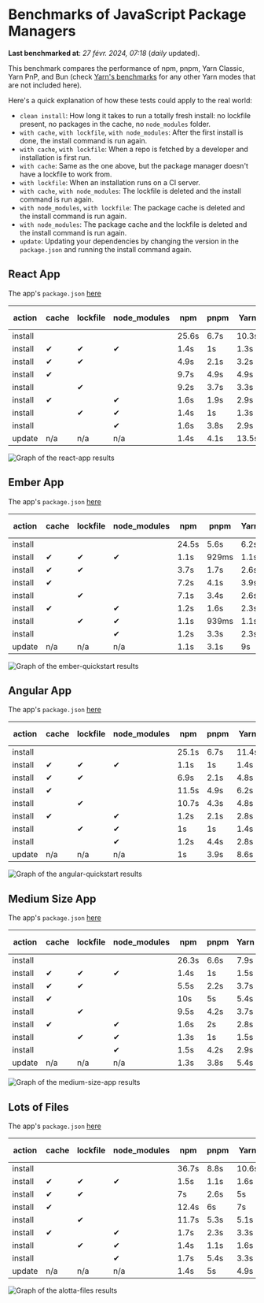 # Benchmarks of JavaScript Package Managers

**Last benchmarked at**: _27 févr. 2024, 07:18_ (_daily_ updated).

This benchmark compares the performance of npm, pnpm, Yarn Classic, Yarn PnP, and Bun (check [Yarn's benchmarks](https://yarnpkg.com/benchmarks) for any other Yarn modes that are not included here).

Here's a quick explanation of how these tests could apply to the real world:

- `clean install`: How long it takes to run a totally fresh install: no lockfile present, no packages in the cache, no `node_modules` folder.
- `with cache`, `with lockfile`, `with node_modules`: After the first install is done, the install command is run again.
- `with cache`, `with lockfile`: When a repo is fetched by a developer and installation is first run.
- `with cache`: Same as the one above, but the package manager doesn't have a lockfile to work from.
- `with lockfile`: When an installation runs on a CI server.
- `with cache`, `with node_modules`: The lockfile is deleted and the install command is run again.
- `with node_modules`, `with lockfile`: The package cache is deleted and the install command is run again.
- `with node_modules`: The package cache and the lockfile is deleted and the install command is run again.
- `update`: Updating your dependencies by changing the version in the `package.json` and running the install command again.

## React App

The app's `package.json` [here](./fixtures/react-app/package.json)

| action  | cache | lockfile | node_modules| npm | pnpm | Yarn | Yarn PnP | Bun |
| ---     | ---   | ---      | ---         | --- | ---  | ---  | ---      | --- |
| install |       |          |             | 25.6s | 6.7s | 10.3s | 2.9s | 1.8s |
| install | ✔     | ✔        | ✔           | 1.4s | 1s | 1.3s | n/a | 52ms |
| install | ✔     | ✔        |             | 4.9s | 2.1s | 3.2s | 1s | 456ms |
| install | ✔     |          |             | 9.7s | 4.9s | 4.9s | 2.5s | 488ms |
| install |       | ✔        |             | 9.2s | 3.7s | 3.3s | 1s | 434ms |
| install | ✔     |          | ✔           | 1.6s | 1.9s | 2.9s | n/a | 73ms |
| install |       | ✔        | ✔           | 1.4s | 1s | 1.3s | n/a | 55ms |
| install |       |          | ✔           | 1.6s | 3.8s | 2.9s | n/a | 76ms |
| update  | n/a | n/a | n/a | 1.4s | 4.1s | 13.5s | 3.4s | 54ms |

<img alt="Graph of the react-app results" src="results/img/react-app.svg" />

## Ember App

The app's `package.json` [here](./fixtures/ember-quickstart/package.json)

| action  | cache | lockfile | node_modules| npm | pnpm | Yarn | Yarn PnP | Bun |
| ---     | ---   | ---      | ---         | --- | ---  | ---  | ---      | --- |
| install |       |          |             | 24.5s | 5.6s | 6.2s | 2.5s | 1.4s |
| install | ✔     | ✔        | ✔           | 1.1s | 929ms | 1.1s | n/a | 35ms |
| install | ✔     | ✔        |             | 3.7s | 1.7s | 2.6s | 940ms | 342ms |
| install | ✔     |          |             | 7.2s | 4.1s | 3.9s | 2.1s | 381ms |
| install |       | ✔        |             | 7.1s | 3.4s | 2.6s | 943ms | 332ms |
| install | ✔     |          | ✔           | 1.2s | 1.6s | 2.3s | n/a | 47ms |
| install |       | ✔        | ✔           | 1.1s | 939ms | 1.1s | n/a | 32ms |
| install |       |          | ✔           | 1.2s | 3.3s | 2.3s | n/a | 47ms |
| update  | n/a | n/a | n/a | 1.1s | 3.1s | 9s | 3.4s | 35ms |

<img alt="Graph of the ember-quickstart results" src="results/img/ember-quickstart.svg" />

## Angular App

The app's `package.json` [here](./fixtures/angular-quickstart/package.json)

| action  | cache | lockfile | node_modules| npm | pnpm | Yarn | Yarn PnP | Bun |
| ---     | ---   | ---      | ---         | --- | ---  | ---  | ---      | --- |
| install |       |          |             | 25.1s | 6.7s | 11.4s | 3s | 2s |
| install | ✔     | ✔        | ✔           | 1.1s | 1s | 1.4s | n/a | 40ms |
| install | ✔     | ✔        |             | 6.9s | 2.1s | 4.8s | 1.2s | 749ms |
| install | ✔     |          |             | 11.5s | 4.9s | 6.2s | 2.4s | 781ms |
| install |       | ✔        |             | 10.7s | 4.3s | 4.8s | 1.2s | 725ms |
| install | ✔     |          | ✔           | 1.2s | 2.1s | 2.8s | n/a | 50ms |
| install |       | ✔        | ✔           | 1s | 1s | 1.4s | n/a | 35ms |
| install |       |          | ✔           | 1.2s | 4.4s | 2.8s | n/a | 52ms |
| update  | n/a | n/a | n/a | 1s | 3.9s | 8.6s | 2.7s | 39ms |

<img alt="Graph of the angular-quickstart results" src="results/img/angular-quickstart.svg" />

## Medium Size App

The app's `package.json` [here](./fixtures/medium-size-app/package.json)

| action  | cache | lockfile | node_modules| npm | pnpm | Yarn | Yarn PnP | Bun |
| ---     | ---   | ---      | ---         | --- | ---  | ---  | ---      | --- |
| install |       |          |             | 26.3s | 6.6s | 7.9s | 3.1s | 1.3s |
| install | ✔     | ✔        | ✔           | 1.4s | 1s | 1.5s | n/a | 43ms |
| install | ✔     | ✔        |             | 5.5s | 2.2s | 3.7s | 1.2s | 449ms |
| install | ✔     |          |             | 10s | 5s | 5.4s | 2.6s | 490ms |
| install |       | ✔        |             | 9.5s | 4.2s | 3.7s | 1.2s | 435ms |
| install | ✔     |          | ✔           | 1.6s | 2s | 2.8s | n/a | 57ms |
| install |       | ✔        | ✔           | 1.3s | 1s | 1.5s | n/a | 35ms |
| install |       |          | ✔           | 1.5s | 4.2s | 2.9s | n/a | 52ms |
| update  | n/a | n/a | n/a | 1.3s | 3.8s | 5.4s | 2.5s | 48ms |

<img alt="Graph of the medium-size-app results" src="results/img/medium-size-app.svg" />

## Lots of Files

The app's `package.json` [here](./fixtures/alotta-files/package.json)

| action  | cache | lockfile | node_modules| npm | pnpm | Yarn | Yarn PnP | Bun |
| ---     | ---   | ---      | ---         | --- | ---  | ---  | ---      | --- |
| install |       |          |             | 36.7s | 8.8s | 10.6s | 3.6s | 1.9s |
| install | ✔     | ✔        | ✔           | 1.5s | 1.1s | 1.6s | n/a | 63ms |
| install | ✔     | ✔        |             | 7s | 2.6s | 5s | 1.4s | 676ms |
| install | ✔     |          |             | 12.4s | 6s | 7s | 3s | 689ms |
| install |       | ✔        |             | 11.7s | 5.3s | 5.1s | 1.4s | 666ms |
| install | ✔     |          | ✔           | 1.7s | 2.3s | 3.3s | n/a | 78ms |
| install |       | ✔        | ✔           | 1.4s | 1.1s | 1.6s | n/a | 55ms |
| install |       |          | ✔           | 1.7s | 5.4s | 3.3s | n/a | 76ms |
| update  | n/a | n/a | n/a | 1.4s | 5s | 4.9s | 3.2s | 101ms |

<img alt="Graph of the alotta-files results" src="results/img/alotta-files.svg" />